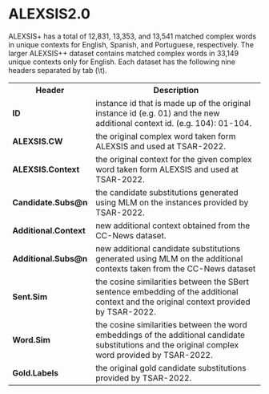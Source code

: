 # ALEXSIS2.0

ALEXSIS+ has a total of 12,831, 13,353, and 13,541 matched complex words in unique contexts for English, Spanish, and Portuguese, respectively. The larger ALEXSIS++ dataset contains matched complex words in 33,149 unique contexts only for English. Each dataset has the following nine headers separated by tab (\t).  


<table>
    
   <tr>
    <th>Header</th>
    <th>Description</th>
  </tr>
  
    
  <tr>
    <td><b>ID</b></td>
    <td>instance id that is made up of the original instance id (e.g. 01) and the new additional context id. (e.g. 104): 01-104.</td>
  </tr>
    
   <tr>
    <td><b>ALEXSIS.CW</b></td>
    <td>the original complex word taken form ALEXSIS and used at TSAR-2022.</td>
  </tr>
    
  <tr>
    <td><b>ALEXSIS.Context</b></td>
    <td>the original context for the given complex word taken form ALEXSIS and used at TSAR-2022.</td>
  </tr>
    
  <tr>
    <td><b>Candidate.Subs@n</b></td>
    <td>the candidate substitutions generated using MLM on the instances provided by TSAR-2022.</td>
  </tr>
    
  <tr>
    <td><b>Additional.Context</b></td>
    <td>new additional context obtained from the CC-News dataset.</td>
  </tr>
    
  <tr>
    <td><b>Additional.Subs@n</b></td>
    <td>new additional candidate substitutions generated using MLM on the additional contexts taken from the CC-News dataset</td>
  </tr>
    
  <tr>
    <td><b>Sent.Sim</b></td>
    <td>the cosine similarities between the SBert sentence embedding of the additional context and the original context provided by TSAR-2022.</td>
  </tr>

  <tr>
    <td><b>Word.Sim</b></td>
  <td>the cosine similarities between the word embeddings of the additional candidate substitutions and the original complex word provided by TSAR-2022.</td>
  </tr>
     
  <tr>
    <td><b>Gold.Labels</b></td>
    <td>the original gold candidate substitutions provided by TSAR-2022.</td>
  </tr>    

</table>
